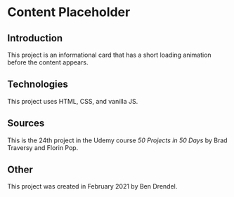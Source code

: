 # Content Placeholder

## Introduction

This project is an informational card that has a short loading animation before the content appears.

## Technologies

This project uses HTML, CSS, and vanilla JS.

## Sources

This is the 24th project in the Udemy course _50 Projects in 50 Days_ by Brad Traversy and Florin Pop.

## Other

This project was created in February 2021 by Ben Drendel.
